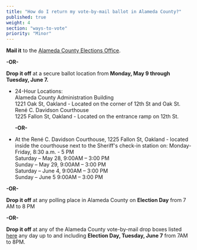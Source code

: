 ```yaml
---
title: "How do I return my vote-by-mail ballot in Alameda County?"
published: true
weight: 4
section: "ways-to-vote"
priority: "Minor"
---
```

**Mail it** to the [Alameda County Elections Office](#section-election-office-contact).  

**-OR-**  
	
**Drop it off** at a secure ballot location from **Monday, May 9 through Tuesday, June 7.**  
- 24-Hour Locations:  
  Alameda County Administration Building  
  1221 Oak St, Oakland - Located on the corner of 12th St and Oak St.
  René C. Davidson Courthouse  
  1225 Fallon St, Oakland - Located on the entrance ramp on 12th St.  

	**-OR-**  

- At the René C. Davidson Courthouse, 1225 Fallon St, Oakland - located inside the courthouse next to the Sheriff's check-in station on:
	Monday-Friday, 8:30 a.m. - 5 PM   
	Saturday – May 28, 9:00AM – 3:00 PM  
	Sunday – May 29, 9:00AM – 3:00 PM  
	Saturday – June 4, 9:00AM – 3:00 PM  
	Sunday – June 5	9:00AM – 3:00 PM  

**-OR-**  
	
**Drop it off** at any polling place in Alameda County on **Election Day** from 7 AM to 8 PM  

**-OR-**  

**Drop it off** at any of the Alameda County vote-by-mail drop boxes listed [here](http://www.acgov.org/rov/maps/ballotdropbox_map.htm) any day up to and including **Election Day, Tuesday, June 7** from 7AM to 8PM.  
